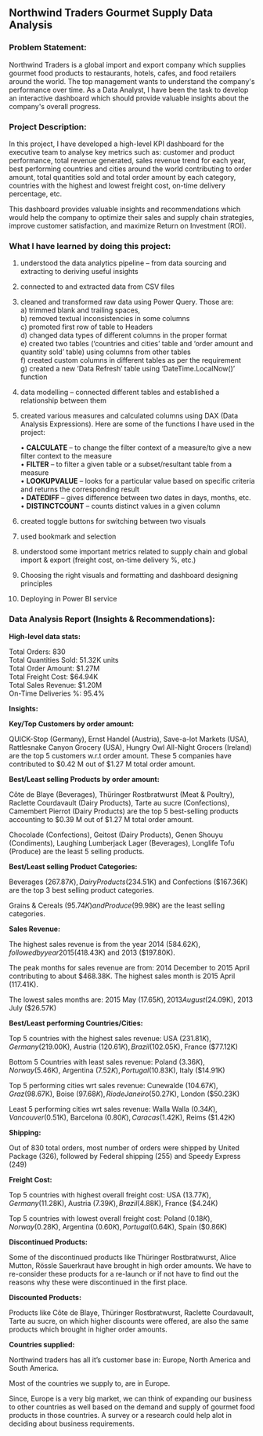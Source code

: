 ## Northwind Traders Gourmet Supply Data Analysis   

  
### Problem Statement:    

Northwind Traders is a global import and export company which supplies gourmet food products to restaurants, hotels, cafes, and food retailers around the world. The top management wants to understand the company's performance over time. As a Data Analyst, I have been the task to develop an interactive dashboard which should provide valuable insights about the company's overall progress.

### Project Description:   

In this project, I have developed a high-level KPI dashboard for the executive team to analyse key metrics such as: customer and product performance, total revenue generated, sales revenue trend for each year, best performing countries and cities around the world contributing to order amount, total quantities sold and total order amount by each category, countries with the highest and lowest freight cost, on-time delivery percentage, etc.     
  
This dashboard provides valuable insights and recommendations which would help the company to optimize their sales and supply chain strategies, improve customer satisfaction, and maximize Return on Investment (ROI).    

### What I have learned by doing this project:   

1)	understood the data analytics pipeline – from data sourcing and extracting to deriving useful insights   
2)	connected to and extracted data from CSV files  
3)	cleaned and transformed raw data using Power Query. Those are:   
    a)	trimmed blank and trailing spaces,   
    b)	removed textual inconsistencies in some columns  
    c)	promoted first row of table to Headers  
    d)	changed data types of different columns in the proper format  
    e)	created two tables (‘countries and cities’ table and ‘order amount and quantity sold’ table) using columns from other tables   
    f)	created custom columns in different tables as per the requirement  
    g)	created a new ‘Data Refresh’ table using ‘DateTime.LocalNow()’ function  
4)	data modelling – connected different tables and established a relationship between them  
5)	created various measures and calculated columns using DAX (Data Analysis Expressions). Here are some of the functions I have used in the project:  

    •	**CALCULATE** – to change the filter context of a measure/to give a new filter context to the measure  
    •	**FILTER** – to filter a given table or a subset/resultant table from a measure  
    •	**LOOKUPVALUE** – looks for a particular value based on specific criteria and returns the corresponding result  
    •	**DATEDIFF** – gives difference between two dates in days, months, etc.  
    •	**DISTINCTCOUNT** – counts distinct values in a given column  

6)	created toggle buttons for switching between two visuals  
7)	used bookmark and selection   
8)	understood some important metrics related to supply chain and global import & export (freight cost, on-time delivery %, etc.)  
9)	Choosing the right visuals and formatting and dashboard designing principles  
10)	Deploying in Power BI service


### Data Analysis Report (Insights & Recommendations):   

**High-level data stats:**   

Total Orders: 830  
Total Quantities Sold: 51.32K units  
Total Order Amount: $1.27M  
Total Freight Cost: $64.94K   
Total Sales Revenue: $1.20M  
On-Time Deliveries %: 95.4%  

**Insights:**  

**Key/Top Customers by order amount:**  

QUICK-Stop (Germany), Ernst Handel (Austria), Save-a-lot Markets (USA), Rattlesnake Canyon Grocery (USA), Hungry Owl All-Night Grocers (Ireland) are the top 5 customers w.r.t order amount. These 5 companies have contributed to $0.42 M out of $1.27 M total order amount.   

**Best/Least selling Products by order amount:**  

Côte de Blaye (Beverages), Thüringer Rostbratwurst (Meat & Poultry), Raclette Courdavault (Dairy Products), Tarte au sucre (Confections), Camembert Pierrot (Dairy Products) are the top 5 best-selling products accounting to $0.39 M out of $1.27 M total order amount.  

Chocolade (Confections), Geitost (Dairy Products), Genen Shouyu (Condiments), Laughing Lumberjack Lager (Beverages), Longlife Tofu (Produce) are the least 5 selling products. 

**Best/Least selling Product Categories:**  

Beverages ($267.87K), Dairy Products ($234.51K) and Confections ($167.36K) are the top 3 best selling product categories.  

Grains & Cereals ($95.74K) and Produce ($99.98K) are the least selling categories.  

**Sales Revenue:**  

The highest sales revenue is from the year 2014 ($584.62K), followed by year 2015 ($418.43K) and 2013 ($197.80K).  

The peak months for sales revenue are from: 2014 December to 2015 April contributing to about $468.38K. The highest sales month is 2015 April (117.41K).  

The lowest sales months are: 2015 May ($17.65K), 2013 August ($24.09K), 2013 July ($26.57K)  

**Best/Least performing Countries/Cities:**  

Top 5 countries with the highest sales revenue: USA ($231.81K), Germany ($219.00K), Austria ($120.61K), Brazil ($102.05K), France ($77.12K)  

Bottom 5 Countries with least sales revenue: Poland ($3.36K), Norway ($5.46K), Argentina ($7.52K), Portugal ($10.83K), Italy ($14.91K)  

Top 5 performing cities wrt sales revenue: Cunewalde ($104.67K), Graz ($98.67K), Boise ($97.68K), Rio de Janeiro ($50.27K), London ($50.23K)  

Least 5 performing cities wrt sales revenue: Walla Walla ($0.34K), Vancouver ($0.51K), Barcelona ($0.80K), Caracas ($1.42K), Reims ($1.42K)  

**Shipping:**  

Out of 830 total orders, most number of orders were shipped by United Package (326), followed by Federal shipping (255) and Speedy Express (249)  

**Freight Cost:**  

Top 5 countries with highest overall freight cost: USA ($13.77K), Germany ($11.28K), Austria ($7.39K), Brazil ($4.88K), France ($4.24K)  

Top 5 countries with lowest overall freight cost: Poland ($0.18K), Norway ($0.28K), Argentina ($0.60K), Portugal ($0.64K), Spain ($0.86K)  

**Discontinued Products:**  

Some of the discontinued products like Thüringer Rostbratwurst, Alice Mutton, Rössle Sauerkraut have brought in high order amounts. We have to re-consider these products for a re-launch or if not have to find out the reasons why these were discontinued in the first place.  

**Discounted Products:**  

Products like Côte de Blaye, Thüringer Rostbratwurst, Raclette Courdavault, Tarte au sucre, on which higher discounts were offered, are also the same products which brought in higher order amounts.  

**Countries supplied:**  

Northwind traders has all it’s customer base in: Europe, North America and South America.  

Most of the countries we supply to, are in Europe.  

Since, Europe is a very big market, we can think of expanding our business to other countries as well based on the demand and supply of gourmet food products in those countries. A survey or a research could help alot in deciding about business requirements.  




